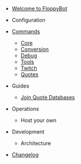 - [Welcome to FloppyBot](/)

- Configuration

- [Commands](commands.md)
    - [Core](commands/core.md "Core Commands")
    - [Conversion](commands/conversion.md "Conversion Commands")
    - [Debug](commands/debug.md "Debug Commands")
    - [Tools](commands/tools.md "Tool Commands")
    - [Twitch](commands/twitch.md "Twitch-only Commands")
    - [Quotes](commands/quotes.md "Quote Commands")

- Guides
    - [Join Quote Databases](guides/quote-join.md)

- Operations
    - Host your own

- Development
    - Architecture

- [Changelog](changelog.md)
